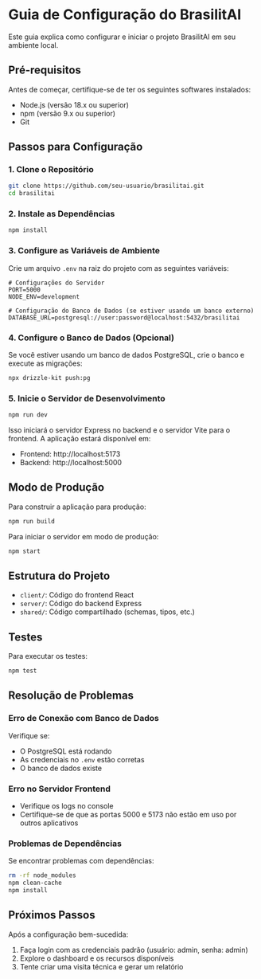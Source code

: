 # Guia de Configuração do BrasilitAI

Este guia explica como configurar e iniciar o projeto BrasilitAI em seu ambiente local.

## Pré-requisitos

Antes de começar, certifique-se de ter os seguintes softwares instalados:

- Node.js (versão 18.x ou superior)
- npm (versão 9.x ou superior)
- Git

## Passos para Configuração

### 1. Clone o Repositório

```bash
git clone https://github.com/seu-usuario/brasilitai.git
cd brasilitai
```

### 2. Instale as Dependências

```bash
npm install
```

### 3. Configure as Variáveis de Ambiente

Crie um arquivo `.env` na raiz do projeto com as seguintes variáveis:

```
# Configurações do Servidor
PORT=5000
NODE_ENV=development

# Configuração do Banco de Dados (se estiver usando um banco externo)
DATABASE_URL=postgresql://user:password@localhost:5432/brasilitai
```

### 4. Configure o Banco de Dados (Opcional)

Se você estiver usando um banco de dados PostgreSQL, crie o banco e execute as migrações:

```bash
npx drizzle-kit push:pg
```

### 5. Inicie o Servidor de Desenvolvimento

```bash
npm run dev
```

Isso iniciará o servidor Express no backend e o servidor Vite para o frontend. A aplicação estará disponível em: 

- Frontend: http://localhost:5173
- Backend: http://localhost:5000

## Modo de Produção

Para construir a aplicação para produção:

```bash
npm run build
```

Para iniciar o servidor em modo de produção:

```bash
npm start
```

## Estrutura do Projeto

- `client/`: Código do frontend React
- `server/`: Código do backend Express
- `shared/`: Código compartilhado (schemas, tipos, etc.)

## Testes

Para executar os testes:

```bash
npm test
```

## Resolução de Problemas

### Erro de Conexão com Banco de Dados

Verifique se:
- O PostgreSQL está rodando
- As credenciais no `.env` estão corretas
- O banco de dados existe

### Erro no Servidor Frontend

- Verifique os logs no console
- Certifique-se de que as portas 5000 e 5173 não estão em uso por outros aplicativos

### Problemas de Dependências

Se encontrar problemas com dependências:

```bash
rm -rf node_modules
npm clean-cache
npm install
```

## Próximos Passos

Após a configuração bem-sucedida:

1. Faça login com as credenciais padrão (usuário: admin, senha: admin)
2. Explore o dashboard e os recursos disponíveis
3. Tente criar uma visita técnica e gerar um relatório